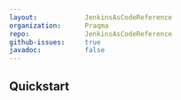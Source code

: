 ```yaml
---
layout:            JenkinsAsCodeReference
organization:      Praqma
repo:              JenkinsAsCodeReference
github-issues:     true
javadoc:           false
---
```


## Quickstart
